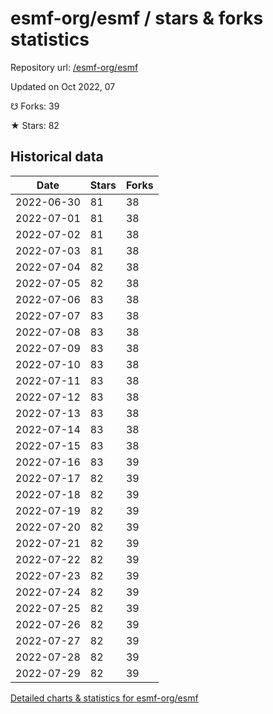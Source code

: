 # esmf-org/esmf / stars & forks statistics

Repository url: [/esmf-org/esmf](https://github.com/esmf-org/esmf)

Updated on Oct 2022, 07

☋ Forks: 39

★ Stars: 82

## Historical data
| Date | Stars | Forks |
|------|-------|-------|
| 2022-06-30 | 81 | 38 | 
| 2022-07-01 | 81 | 38 | 
| 2022-07-02 | 81 | 38 | 
| 2022-07-03 | 81 | 38 | 
| 2022-07-04 | 82 | 38 | 
| 2022-07-05 | 82 | 38 | 
| 2022-07-06 | 83 | 38 | 
| 2022-07-07 | 83 | 38 | 
| 2022-07-08 | 83 | 38 | 
| 2022-07-09 | 83 | 38 | 
| 2022-07-10 | 83 | 38 | 
| 2022-07-11 | 83 | 38 | 
| 2022-07-12 | 83 | 38 | 
| 2022-07-13 | 83 | 38 | 
| 2022-07-14 | 83 | 38 | 
| 2022-07-15 | 83 | 38 | 
| 2022-07-16 | 83 | 39 | 
| 2022-07-17 | 82 | 39 | 
| 2022-07-18 | 82 | 39 | 
| 2022-07-19 | 82 | 39 | 
| 2022-07-20 | 82 | 39 | 
| 2022-07-21 | 82 | 39 | 
| 2022-07-22 | 82 | 39 | 
| 2022-07-23 | 82 | 39 | 
| 2022-07-24 | 82 | 39 | 
| 2022-07-25 | 82 | 39 | 
| 2022-07-26 | 82 | 39 | 
| 2022-07-27 | 82 | 39 | 
| 2022-07-28 | 82 | 39 | 
| 2022-07-29 | 82 | 39 | 


[Detailed charts & statistics for esmf-org/esmf](https://reviewgithub.com/rep/esmf-org/esmf)

